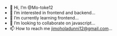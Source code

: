 - 👋 Hi, I’m @Mo-toke12
- 👀 I’m interested in frontend and backend...
- 🌱 I’m currently learning frontend...
- 💞️ I’m looking to collaborate on javascript...
- 📫 How to reach me jimoholadunni12@gmail.com...

<!---
Mo-toke12/Mo-toke12 is a ✨ special ✨ repository because its `README.md` (this file) appears on your GitHub profile.
You can click the Preview link to take a look at your changes.
--->
